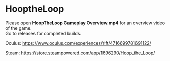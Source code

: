 # HooptheLoop

Please open **HoopTheLoop Gameplay Overview.mp4** for an overview video of the game.   
Go to releases for completed builds.

Oculus: https://www.oculus.com/experiences/rift/4716699781691122/

Steam: https://store.steampowered.com/app/1696290/Hoop_the_Loop/
